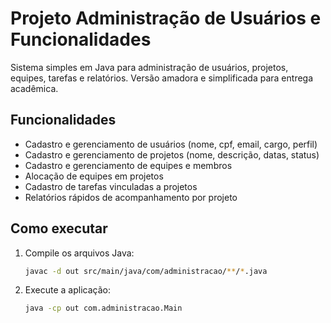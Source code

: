 # Projeto Administração de Usuários e Funcionalidades

Sistema simples em Java para administração de usuários, projetos, equipes, tarefas e relatórios.
Versão amadora e simplificada para entrega acadêmica.

## Funcionalidades
- Cadastro e gerenciamento de usuários (nome, cpf, email, cargo, perfil)
- Cadastro e gerenciamento de projetos (nome, descrição, datas, status)
- Cadastro e gerenciamento de equipes e membros
- Alocação de equipes em projetos
- Cadastro de tarefas vinculadas a projetos
- Relatórios rápidos de acompanhamento por projeto

## Como executar
1. Compile os arquivos Java:
   ```bash
   javac -d out src/main/java/com/administracao/**/*.java
   ```
2. Execute a aplicação:
   ```bash
   java -cp out com.administracao.Main
   ```
